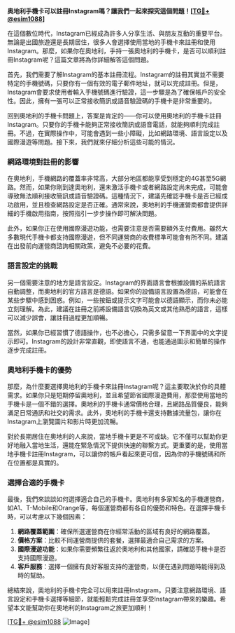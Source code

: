 **奥地利手機卡可以註冊Instagram嗎？讓我們一起來探究這個問題！[[TG💪+ @esim1088](https://t.me/s/esim1088)]**

在這個數位時代，Instagram已經成為許多人分享生活、與朋友互動的重要平台。無論是出國旅遊還是長期居住，很多人會選擇使用當地的手機卡來註冊和使用Instagram。那麼，如果你在奧地利，手持一張奧地利的手機卡，是否可以順利註冊Instagram呢？這篇文章將為你詳細解答這個問題。

首先，我們需要了解Instagram的基本註冊流程。Instagram的註冊其實並不需要特定的手機號碼，只要你有一個有效的電子郵件地址，就可以完成註冊。但是，Instagram會要求使用者輸入手機號碼進行驗證，這一步驟是為了確保帳戶的安全性。因此，擁有一張可以正常接收簡訊或語音驗證碼的手機卡是非常重要的。

回到奧地利的手機卡問題上，答案是肯定的——你可以使用奧地利的手機卡註冊Instagram。只要你的手機卡能夠正常接收簡訊或語音電話，就能夠順利完成註冊。不過，在實際操作中，可能會遇到一些小障礙，比如網路環境、語言設定以及國際漫遊等問題。接下來，我們就來仔細分析這些可能的情況。

### 網路環境對註冊的影響

在奧地利，手機網路的覆蓋率非常高，大部分地區都能享受到穩定的4G甚至5G網路。然而，如果你剛到達奧地利，還未激活手機卡或者網路設定尚未完成，可能會導致無法順利接收簡訊或語音驗證碼。這種情況下，建議先確認手機卡是否已經成功啟用，並且檢查網路設定是否正確。通常來說，奧地利的手機運營商都會提供詳細的手機啟用指南，按照指引一步步操作即可解決問題。

此外，如果你正在使用國際漫遊功能，也需要注意是否需要額外支付費用。雖然大多數現代手機卡都支持國際漫遊，但不同運營商的收費標準可能會有所不同。建議在出發前向運營商諮詢相關政策，避免不必要的花費。

### 語言設定的挑戰

另一個需要注意的地方是語言設定。Instagram的界面語言會根據設備的系統語言自動調整，而奧地利的官方語言是德語。如果你的設備語言設置為德語，可能會在某些步驟中感到困惑。例如，一些按鈕或提示文字可能會以德語顯示，而你未必能立刻理解。為此，建議在註冊之前將設備語言切換為英文或其他熟悉的語言，這樣可以減少誤會，讓註冊過程更加順暢。

當然，如果你已經習慣了德語操作，也不必擔心，只需多留意一下界面中的文字提示即可。Instagram的設計非常直觀，即使語言不通，也能通過圖示和簡單的操作逐步完成註冊。

### 奧地利手機卡的優勢

那麼，為什麼要選擇奧地利的手機卡來註冊Instagram呢？這主要取決於你的具體需求。如果你只是短期停留奧地利，並且希望節省國際漫遊費用，那麼使用當地的手機卡是一個不錯的選擇。奧地利的手機卡通常價格合理，且網路品質優良，能夠滿足日常通訊和社交的需求。此外，奧地利的手機卡還支持數據流量包，讓你在Instagram上瀏覽圖片和影片時更加流暢。

對於長期居住在奧地利的人來說，當地手機卡更是不可或缺。它不僅可以幫助你更好地融入當地生活，還能在緊急情況下提供快速的聯繫方式。更重要的是，使用當地手機卡註冊Instagram，可以讓你的帳戶看起來更可信，因為你的手機號碼和所在位置都是真實的。

### 選擇合適的手機卡

最後，我們來談談如何選擇適合自己的手機卡。奧地利有多家知名的手機運營商，如A1、T-Mobile和Orange等，每個運營商都有各自的優勢和特色。在選擇手機卡時，可以考慮以下幾個因素：

1. **網路覆蓋範圍**：確保所選運營商在你經常活動的區域有良好的網路覆蓋。
2. **價格方案**：比較不同運營商提供的套餐，選擇最適合自己需求的方案。
3. **國際漫遊功能**：如果你需要頻繁往返於奧地利和其他國家，請確認手機卡是否支持國際漫遊。
4. **客戶服務**：選擇一個擁有良好客服支持的運營商，以便在遇到問題時能得到及時的幫助。

總結來說，奧地利的手機卡完全可以用來註冊Instagram。只要注意網路環境、語言設定和手機卡選擇等細節，就能輕鬆完成註冊並享受Instagram帶來的樂趣。希望本文能幫助你在奧地利的Instagram之旅更加順利！

[[TG💪+ @esim1088](https://t.me/s/esim1088) ![Image](https://i.postimg.cc/4NQfJmqS/Snipaste-2025-05-13-00-14-12.png)]